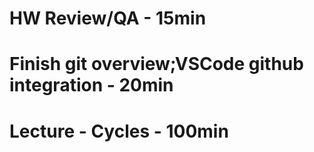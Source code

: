 # HW Review/QA - 15min

# Finish git overview;VSCode github integration - 20min

# Lecture - Cycles - 100min
